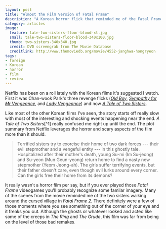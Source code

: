 ```yaml
---
layout: post
title: "Almost the Film Version of Fatal Frame"
description: "A Korean horror flick that reminded me of the Fatal Frame video game franchise."
category: articles
image: 
  feature: tale-two-sisters-floor-blood-xl.jpg
  small: tale-two-sisters-floor-blood-340x100.jpg
  thumb: two-sisters-340x340.jpg
  credit: DVD screengrab from The Movie Database
  creditlink: http://www.themoviedb.org/movie/4552-janghwa-hongryeon
tags: 
- foreign
- Korean
- horror
- film
- review
---
```


Netflix has been on a roll lately with the Korean films it's suggested I watch. First it was Chan-wook Park's three revenge flicks ([*Old Boy*][old-boy], [*Sympathy for Mr Vengeance*][mr-vengeance], and [*Lady Vengeance*][lady-vengeance]) and now [*A Tale of Two Sisters*][two-sisters].

Like most of the other Korean films I've seen, the story starts off really slow with most of the interesting and shocking events happening near the end. *A Tale of Two Sisters*[^1] really confused me right up until the end. The plot summary from Netflix leverages the horror and scary aspects of the film more than it should.

> Terrified sisters try to exorcise their home of two dark forces --- their evil stepmother and a vengeful entity --- in this ghostly tale. Hospitalized after their mother's death, young Su-mi (Im Su-jeong) and Su-yeon (Mun Geun-yeong) return home to find a nasty new stepmother (Yeom Jeong-ah). The girls suffer terrifying events, but their father doesn't care, even though evil lurks around every corner. Can the girls free their home from its demons?

It really wasn't a horror film per say, but if you ever played those *Fatal Frame* videogames you'll probably recognize some familar imagery. Many of the scenes from the movie reminded me of the two sisters walking around the cursed village in *Fatal Frame 2*. There definitely were a few of those moments where you see something out of the corner of your eye and it freaks you out. Although the ghosts or whatever looked and acted like some of the creeps in *The Ring* and *The Grude*, this film was far from being on the level of those bad remakes.

[old-boy]: http://www.imdb.com/title/tt0364569/ "Old Boy entry on IMDb"
[mr-vengeance]: http://imdb.com/title/tt0310775/ "Sympathy for Mr Vengeance entry on IMDb"
[lady-vengeance]: http://imdb.com/title/tt0451094/ "Lady Vengeance entry on IMDb"
[two-sisters]: http://www.imdb.com/title/tt0365376/ "A Tale of Two Sisters entry on IMDb"

